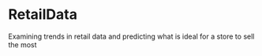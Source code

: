 # RetailData
 Examining trends in retail data and predicting what is ideal for a store to sell the most
